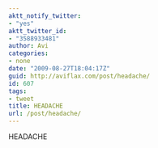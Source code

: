 ```yaml
---
aktt_notify_twitter:
- "yes"
aktt_twitter_id:
- "3588933481"
author: Avi
categories:
- none
date: "2009-08-27T18:04:17Z"
guid: http://aviflax.com/post/headache/
id: 607
tags:
- tweet
title: HEADACHE
url: /post/headache/
---
```

HEADACHE